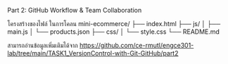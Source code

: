 Part 2: GitHub Workflow & Team Collaboration

โครงสร้างของไฟล์ ในการโคลน
mini-ecommerce/
├── index.html
├── js/
│   ├── main.js
│   └── products.json
├── css/
│   └── style.css
└── README.md

สามารถอ่านข้อมูลเพิ่มเติมได้จาก 
https://github.com/ce-rmutl/engce301-lab/tree/main/TASK1_VersionControl-with-Git-GitHub/part2
